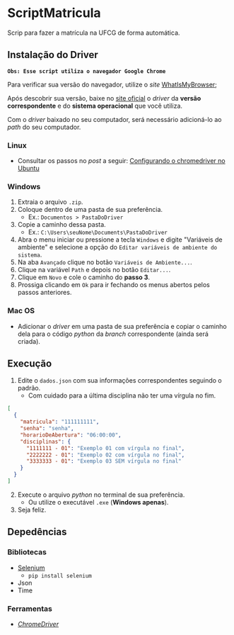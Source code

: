 # ScriptMatricula
Scrip para fazer a matrícula na UFCG de forma automática.

## Instalação do Driver

**`Obs: Esse script utiliza o navegador Google Chrome`**

Para verificar sua versão do navegador, utilize o _site_ [WhatIsMyBrowser](https://www.whatismybrowser.com/detect/what-version-of-chrome-do-i-have);

Após descobrir sua versão, baixe no [site oficial](https://chromedriver.chromium.org/downloads) o _driver_ da **versão correspondente** e do **sistema operacional** que você utiliza. 

Com o _driver_ baixado no seu computador, será necessário adicioná-lo ao _path_ do seu computador.

### Linux
- Consultar os passos no _post_ a seguir: [Configurando o chromedriver no Ubuntu](https://medium.com/@marco.conviccao/configurando-o-chromedriver-no-ubuntu-7baaf2be7c68)

### Windows
1. Extraia o arquivo `.zip`.
2. Coloque dentro de uma pasta de sua preferência. 
   - Ex.: `Documentos > PastaDoDriver`
3. Copie a caminho dessa pasta.
   - Ex.: `C:\Users\seuNome\Documents\PastaDoDriver` 
4. Abra o menu iniciar ou pressione a tecla `Windows` e digite "Variáveis de ambiente" e selecione a opção do `Editar variáveis de ambiente do sistema`.
5. Na aba `Avançado` clique no botão `Variáveis de Ambiente...`.
6. Clique na variável `Path` e depois no botão `Editar...`.
7. Clique em `Novo` e cole o caminho do **passo 3**.
8. Prossiga clicando em `Ok` para ir fechando os menus abertos pelos passos anteriores. 

### Mac OS
- Adicionar o _driver_ em uma pasta de sua preferência e copiar o caminho dela para o código _python_ da _branch_ correspondente (ainda será criada).

## Execução

1. Edite o `dados.json` com sua informações correspondentes seguindo o padrão. 
   - Com cuidado para a última disciplina não ter uma vírgula no fim.
```json
[
  {
    "matricula": "111111111",
    "senha": "senha",
    "horarioDeAbertura": "06:00:00",
    "disciplinas": {
      "1111111 - 01": "Exemplo 01 com vírgula no final",
      "2222222 - 01": "Exemplo 02 com vírgula no final",
      "3333333 - 01": "Exemplo 03 SEM vírgula no final"
    }
  }
]
```

2. Execute o arquivo _python_ no terminal de sua preferência. 
   - Ou utilize o executável `.exe` (**Windows apenas**).
3. Seja feliz.

## Depedências

### Bibliotecas
- [Selenium](https://pypi.org/project/selenium/)
  - `pip install selenium`
- Json
- Time

### Ferramentas
- _[ChromeDriver](https://chromedriver.chromium.org/downloads)_
